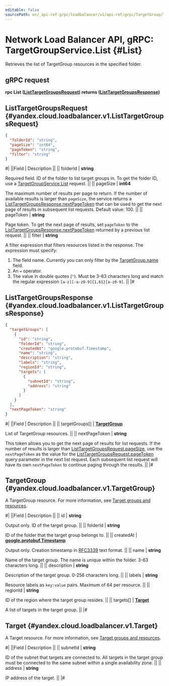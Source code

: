 ```yaml
---
editable: false
sourcePath: en/_api-ref-grpc/loadbalancer/v1/api-ref/grpc/TargetGroup/list.md
---
```


# Network Load Balancer API, gRPC: TargetGroupService.List {#List}

Retrieves the list of TargetGroup resources in the specified folder.

## gRPC request

**rpc List ([ListTargetGroupsRequest](#yandex.cloud.loadbalancer.v1.ListTargetGroupsRequest)) returns ([ListTargetGroupsResponse](#yandex.cloud.loadbalancer.v1.ListTargetGroupsResponse))**

## ListTargetGroupsRequest {#yandex.cloud.loadbalancer.v1.ListTargetGroupsRequest}

```json
{
  "folderId": "string",
  "pageSize": "int64",
  "pageToken": "string",
  "filter": "string"
}
```

#|
||Field | Description ||
|| folderId | **string**

Required field. ID of the folder to list target groups in.
To get the folder ID, use a [TargetGroupService.List](#List) request. ||
|| pageSize | **int64**

The maximum number of results per page to return. If the number of available
results is larger than `pageSize`,
the service returns a [ListTargetGroupsResponse.nextPageToken](#yandex.cloud.loadbalancer.v1.ListTargetGroupsResponse)
that can be used to get the next page of results in subsequent list requests.
Default value: 100. ||
|| pageToken | **string**

Page token. To get the next page of results, set `pageToken` to the
[ListTargetGroupsResponse.nextPageToken](#yandex.cloud.loadbalancer.v1.ListTargetGroupsResponse) returned by a previous list request. ||
|| filter | **string**

A filter expression that filters resources listed in the response.
The expression must specify:
1. The field name. Currently you can only filter by the [TargetGroup.name](#yandex.cloud.loadbalancer.v1.TargetGroup) field.
2. An `=` operator.
3. The value in double quotes (`"`). Must be 3-63 characters long and match the regular expression `[a-z][-a-z0-9]{1,61}[a-z0-9]`. ||
|#

## ListTargetGroupsResponse {#yandex.cloud.loadbalancer.v1.ListTargetGroupsResponse}

```json
{
  "targetGroups": [
    {
      "id": "string",
      "folderId": "string",
      "createdAt": "google.protobuf.Timestamp",
      "name": "string",
      "description": "string",
      "labels": "string",
      "regionId": "string",
      "targets": [
        {
          "subnetId": "string",
          "address": "string"
        }
      ]
    }
  ],
  "nextPageToken": "string"
}
```

#|
||Field | Description ||
|| targetGroups[] | **[TargetGroup](#yandex.cloud.loadbalancer.v1.TargetGroup)**

List of TargetGroup resources. ||
|| nextPageToken | **string**

This token allows you to get the next page of results for list requests. If the number of results
is larger than [ListTargetGroupsRequest.pageSize](#yandex.cloud.loadbalancer.v1.ListTargetGroupsRequest), use
the `nextPageToken` as the value
for the [ListTargetGroupsRequest.pageToken](#yandex.cloud.loadbalancer.v1.ListTargetGroupsRequest) query parameter
in the next list request. Each subsequent list request will have its own
`nextPageToken` to continue paging through the results. ||
|#

## TargetGroup {#yandex.cloud.loadbalancer.v1.TargetGroup}

A TargetGroup resource. For more information, see [Target groups and resources](/docs/network-load-balancer/concepts/target-resources).

#|
||Field | Description ||
|| id | **string**

Output only. ID of the target group. ||
|| folderId | **string**

ID of the folder that the target group belongs to. ||
|| createdAt | **[google.protobuf.Timestamp](https://developers.google.com/protocol-buffers/docs/reference/google.protobuf#timestamp)**

Output only. Creation timestamp in [RFC3339](https://www.ietf.org/rfc/rfc3339.txt) text format. ||
|| name | **string**

Name of the target group.
The name is unique within the folder. 3-63 characters long. ||
|| description | **string**

Description of the target group. 0-256 characters long. ||
|| labels | **string**

Resource labels as `` key:value `` pairs. Maximum of 64 per resource. ||
|| regionId | **string**

ID of the region where the target group resides. ||
|| targets[] | **[Target](#yandex.cloud.loadbalancer.v1.Target)**

A list of targets in the target group. ||
|#

## Target {#yandex.cloud.loadbalancer.v1.Target}

A Target resource. For more information, see [Target groups and resources](/docs/network-load-balancer/concepts/target-resources).

#|
||Field | Description ||
|| subnetId | **string**

ID of the subnet that targets are connected to.
All targets in the target group must be connected to the same subnet within a single availability zone. ||
|| address | **string**

IP address of the target. ||
|#